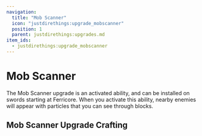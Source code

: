 ```yaml
---
navigation:
  title: "Mob Scanner"
  icon: "justdirethings:upgrade_mobscanner"
  position: 1
  parent: justdirethings:upgrades.md
item_ids:
  - justdirethings:upgrade_mobscanner
---
```


# Mob Scanner

The Mob Scanner upgrade is an activated ability, and can be installed on swords starting at Ferricore. When you activate this ability, nearby enemies will appear with particles that you can see through blocks.

## Mob Scanner Upgrade Crafting



<Recipe id="justdirethings:upgrade_mobscanner" />

